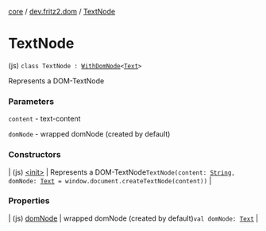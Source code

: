 [core](../../index.md) / [dev.fritz2.dom](../index.md) / [TextNode](./index.md)

# TextNode

(js) `class TextNode : `[`WithDomNode`](../-with-dom-node/index.md)`<`[`Text`](https://kotlinlang.org/api/latest/jvm/stdlib/org.w3c.dom/-text/index.html)`>`

Represents a DOM-TextNode

### Parameters

`content` - text-content

`domNode` - wrapped domNode (created by default)

### Constructors

| (js) [&lt;init&gt;](-init-.md) | Represents a DOM-TextNode`TextNode(content: `[`String`](https://kotlinlang.org/api/latest/jvm/stdlib/kotlin/-string/index.html)`, domNode: `[`Text`](https://kotlinlang.org/api/latest/jvm/stdlib/org.w3c.dom/-text/index.html)` = window.document.createTextNode(content))` |

### Properties

| (js) [domNode](dom-node.md) | wrapped domNode (created by default)`val domNode: `[`Text`](https://kotlinlang.org/api/latest/jvm/stdlib/org.w3c.dom/-text/index.html) |

